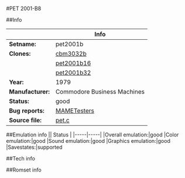 #PET 2001-B8

##Info

||Info|
|-----|-----|
|**Setname:**|pet2001b
|**Clones:**|[cbm3032b](cbm3032b.md)
||[pet2001b16](pet2001b16.md)
||[pet2001b32](pet2001b32.md)
|**Year:**|1979
|**Manufacturer:**|Commodore Business Machines
|**Status:**|good
|**Bug reports:**|[MAMETesters](http://mametesters.org/view_all_set.php?type=1&temporary=y&search=pet.c)
|**Source file:**|[pet.c](https://github.com/mamedev/mame/blob/master/src/mess/drivers/pet.c)

##Emulation info
|| Status |
|-----|-----|
|Overall emulation:|good
|Color emulation:|good
|Sound emulation:|good
|Graphics emulation:|good
|Savestates:|supported

##Tech info

##Romset info

<!--- START OF EDITED COMMENT DO NOT TOUCH TEXT ABOVE-->
